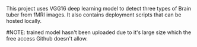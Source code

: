 This project uses VGG16 deep learning model to detect three types of Brain tuber from fMRI images. 
It also contains deployment scripts that can be hosted locally. 

#NOTE: trained model hasn't been uploaded due to it's large size which the free access Github doesn't allow. 
